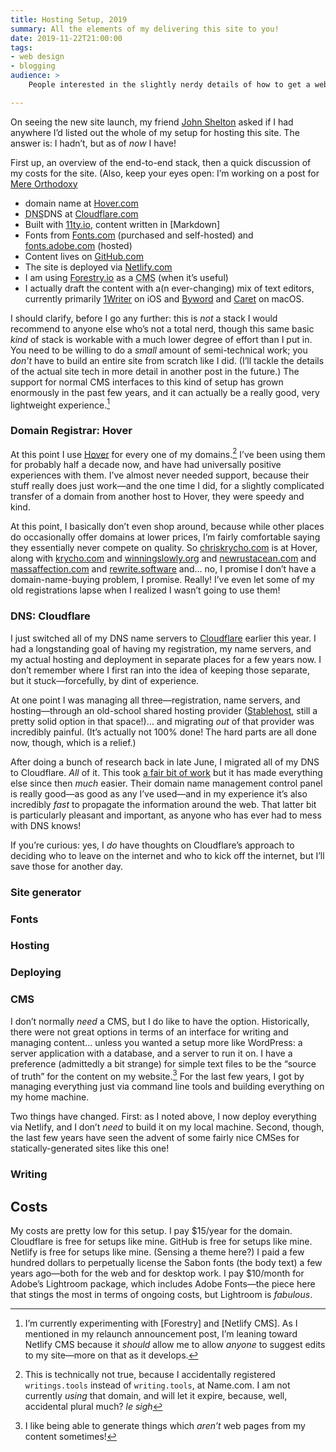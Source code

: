 ```yaml
---
title: Hosting Setup, 2019
summary: All the elements of my delivering this site to you!
date: 2019-11-22T21:00:00
tags:
- web design
- blogging
audience: >
    People interested in the slightly nerdy details of how to get a website like this up and running. “Slightly nerdy” because this is *not* the post where I get into the really crazy details—this is just an overview of things like getting a domain, setting up DNS, etc.… not the TypeScript and templates and <abbr>CSS</abbr>!

---
```


On seeing the new site launch, my friend [John Shelton](https://sites.google.com/site/iamjohnshelton/home) asked if I had anywhere I’d listed out the whole of my setup for hosting this site. The answer is: I hadn’t, but as of *now* I have!

First up, an overview of the end-to-end stack, then a quick discussion of my costs for the site. (Also, keep your eyes open: I’m working on a post for [Mere Orthodoxy] 

[Mere Orthodoxy]: https://mereorthodoxy.com

* domain name at  [Hover.com][Hover] 
* <abbr title="domain name system">DNS</abbr>DNS<abbr> at  [Cloudflare.com][Cloudflare] 
* Built with  [11ty.io][11ty], content written in [Markdown]
* Fonts from  [Fonts.com](http://fonts.com/)  (purchased and self-hosted) and  [fonts.adobe.com](http://fonts.adobe.com/)  (hosted)
* Content lives on  [GitHub.com][gh]
* The site is deployed via [Netlify.com][netlify]
* I am using [Forestry.io] as a <abbr title="content management system">CMS</abbr> (when it’s useful)
* I actually draft the content with a(n ever-changing) mix of text editors, currently primarily [1Writer] on iOS and [Byword] and [Caret] on macOS.

I should clarify, before I go any further: this is *not* a stack I would recommend to anyone else who’s not a total nerd, though this same basic *kind* of stack is workable with a much lower degree of effort than I put in. You need to be willing to do a *small* amount of semi-technical work; you *don’t* have to build an entire site from scratch like I did. (I’ll tackle the details of the actual site tech in more detail in another post in the future.) The support for normal CMS interfaces to this kind of setup has grown enormously in the past few years, and it can actually be a really good, very lightweight experience.[^cms]

[Hover]: https://hover.com/
[Cloudflare]: https://cloudflare.com/
[11ty]: https://11ty.io/
[gh]: https://github.com/
[netlify]: https://netlify.com/
[Forestry.io]: https://forestry.io
[1Writer]: http://1writerapp.com/
[Byword]: https://www.bywordapp.com 
[Caret]:  https://caret.io/ 

[^cms]: I’m currently experimenting with [Forestry] and [Netlify <abbr>CMS</abbr>]. As I mentioned in my relaunch announcement post, I’m leaning toward Netlify <abbr>CMS</abbr> because it *should* allow me to allow *anyone* to suggest edits to my site—more on that as it develops.

### Domain Registrar: Hover

At this point I use [Hover] for every one of my domains.[^except-one] I’ve been using them for probably half a decade now, and have had universally positive experiences with them. I’ve almost never needed support, because their stuff really does just work—and the one time I did, for a slightly complicated transfer of a domain from another host to Hover, they were speedy and kind.

At this point, I basically don’t even shop around, because while other places do occasionally offer domains at lower prices, I’m fairly comfortable saying they essentially never compete on quality. So [chriskrycho.com] is at Hover, along with [krycho.com] and [winningslowly.org] and [newrustacean.com] and [massaffection.com] and [rewrite.software] and… no, I promise I don’t have a domain-name-buying problem, I promise. Really! I’ve even let some of my old registrations lapse when I realized I wasn’t going to use them!

[chriskrycho.com]: https://www.chriskrycho.com
[krycho.com]: https://krycho.com
[winningslowly.org]: https://www.winningslowly.org
[newrustacean.com]: https://newrustacean.com
[massaffection.com]: https://massaffection.com
[rewrite.software]: https://rewrite.software

[^except-one]: This is technically not true, because I accidentally registered `writings.tools` instead of `writing.tools`, at Name.com. I am not currently *using* that domain, and will let it expire, because, well, accidental plural much? _le sigh_

### <abbr>DNS<abbr>: Cloudflare

I just switched all of my <abbr>DNS</abbr> name servers to [Cloudflare] earlier this year. I had a longstanding goal of having my registration, my name servers, and my actual hosting and deployment in separate places for a few years now. I don’t remember where I first ran into the idea of keeping those separate, but it stuck—forcefully, by dint of experience.

At one point I was managing all three—registration, name servers, and hosting—through an old-school shared hosting provider ([Stablehost], still a pretty solid option in that space!)… and migrating *out* of that provider was incredibly painful. (It’s actually not 100% done! The hard parts are all done now, though, which is a relief.)

After doing a bunch of research back in late June, I migrated all of my <abbr>DNS</abbr> to Cloudflare. *All* of it. This took [a fair bit of work][rewrites] but it has made everything else since then *much* easier. Their domain name management control panel is really good—as good as any I’ve used—and in my experience it’s also incredibly *fast* to propagate the information around the web. That latter bit is particularly pleasant and important, as anyone who has ever had to mess with <abbr>DNS</abbr> knows!

<aside>

If you’re curious: yes, I *do* have thoughts on Cloudflare’s approach to deciding who to leave on the internet and who to kick off the internet, but I’ll save those for another day.

</aside>

[Stablehost]: https://www.stablehost.com
[rewrites]: https://v4.chriskrycho.com/2019/my-final-round-of-url-rewrites-ever.html

### Site generator

### Fonts

### Hosting

### Deploying

### <abbr>CMS</abbr>

I don’t normally *need* a <abbr>CMS</abbr>, but I do like to have the option. Historically, there were not great options in terms of an interface for writing and managing content… unless you wanted a setup more like WordPress: a server application with a database, and a server to run it on. I have a preference (admittedly a bit strange) for simple text files to be the “source of truth” for the content on my website.[^pdfs-etc] For the last few years, I got by managing everything just via command line tools and building everything on my home machine.

Two things have changed. First: as I noted above, I now deploy everything via Netlify, and I don’t *need* to build it on my local machine. Second, though, the last few years have seen the advent of some fairly nice <abbr>CMS</abbr>es for statically-generated sites like this one! <!-- TODO: keep going! -->

[^pdfs-etc]: I like being able to generate things which *aren’t* web pages from my content sometimes!

### Writing

## Costs

My costs are pretty low for this setup. I pay $15/year for the domain. Cloudflare is free for setups like mine. GitHub is free for setups like mine. Netlify is free for setups like mine. (Sensing a theme here?) I paid a few hundred dollars to perpetually license the Sabon fonts (the body text) a few years ago—both for the web and for desktop work. I pay $10/month for Adobe’s Lightroom package, which includes Adobe Fonts—the piece here that stings the most in terms of ongoing costs, but Lightroom is *fabulous*.
